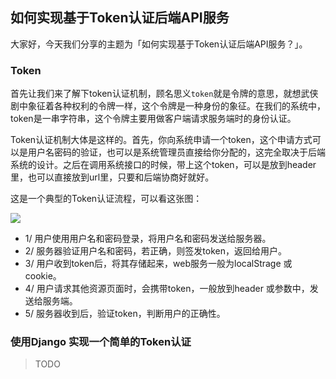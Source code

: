 ## 如何实现基于Token认证后端API服务

大家好，今天我们分享的主题为「如何实现基于Token认证后端API服务？」。

### Token 

首先让我们来了解下token认证机制，顾名思义`token`就是令牌的意思，就想武侠剧中象征着各种权利的令牌一样，这个令牌是一种身份的象征。在我们的系统中，token是一串字符串，这个令牌主要用做客户端请求服务端时的身份认证。

Token认证机制大体是这样的。首先，你向系统申请一个token，这个申请方式可以是用户名密码的验证，也可以是系统管理员直接给你分配的，这完全取决于后端系统的设计。之后在调用系统接口的时候，带上这个token，可以是放到header里，也可以直接放到url里，只要和后端协商好就好。

这是一个典型的Token认证流程，可以看这张图：

![](https://pylixm.top/static/imgs/jwt_cookie/token.png)

- 1/ 用户使用用户名和密码登录，将用户名和密码发送给服务器。
- 2/ 服务器验证用户名和密码，若正确，则签发token，返回给用户。
- 3/ 用户收到token后，将其存储起来，web服务一般为localStrage 或cookie。
- 4/ 用户请求其他资源页面时，会携带token，一般放到header 或参数中，发送给服务端。
- 5/ 服务器收到后，验证token，判断用户的正确性。


### 使用Django 实现一个简单的Token认证

> TODO 